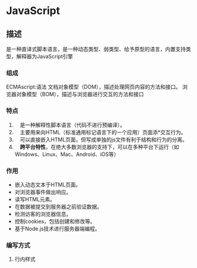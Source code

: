 # JavaScript

## 描述
是一种直译式脚本语言，是一种动态类型、弱类型、给予原型的语言，内置支持类型，解释器为JavaScript引擎
### 组成
ECMAscript:语法
文档对象模型（DOM），描述处理网页内容的方法和接口。
浏览器对象模型（BOM），描述与浏览器进行交互的方法和接口

### 特点

1. 　是一种解释性脚本语言（代码不进行预编译）。
2. 　主要用来向HTML（标准通用标记语言下的一个应用）页面添*交互行为。
3. 　可以直接嵌入HTML页面，但写成单独的js文件有利于结构和行为的分离。
4. 　**跨平台特性**，在绝大多数浏览器的支持下，可以在多种平台下运行（如Windows、Linux、Mac、Android、iOS等）

### 作用 

* 嵌入动态文本于HTML页面。
* 对浏览器事件做出响应。
* 读写HTML元素。
* 在数据被提交到服务器之前验证数据。
* 检测访客的浏览器信息。
* 控制cookies，包括创建和修改等。
* 基于Node.js技术进行服务器端编程。

### 编写方式

1. 行内样式
